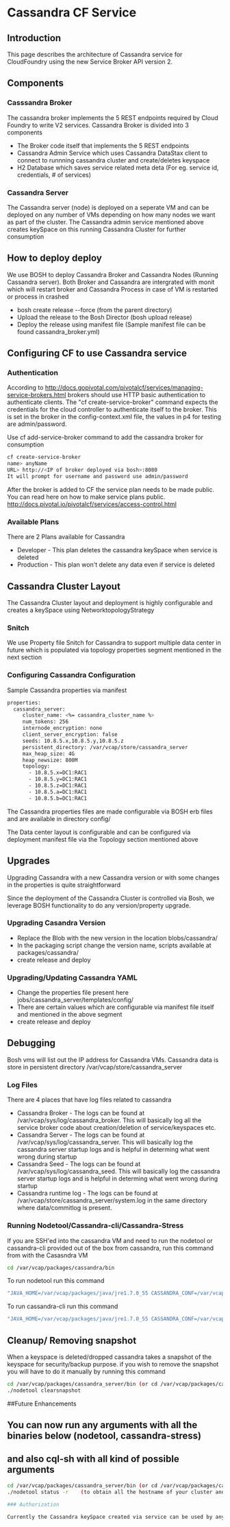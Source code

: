 # Cassandra CF Service

## Introduction

This page describes the architecture of Cassandra service for CloudFoundry using the new Service Broker API version 2.

## Components

### Casssandra Broker

The cassandra broker implements the 5 REST endpoints required by Cloud Foundry to write V2 services. Cassandra Broker is divided into 3 components
* The Broker code itself that implements the 5 REST endpoints
* Cassandra Admin Service which uses Cassandra DataStax client to connect to runnning cassandra cluster and create/deletes keyspace
* H2 Database which saves service related meta deta (For eg. service id, credentials, # of services)

### Cassandra Server

The Cassandra server (node) is deployed on a seperate VM and can be deployed on any number of VMs depending on how many nodes we want as part of the cluster. The Cassandra admin service mentioned above creates keySpace on this running Cassandra Cluster for further consumption 

## How to deploy deploy

We use BOSH to deploy Cassandra Broker and Cassandra Nodes (Running Cassandra server). Both Broker and Cassandra are intergrated with monit which will restart broker and Cassandra Process in case of VM is restarted or process in crashed

* bosh create release --force (from the parent directory)
* Upload the release to the Bosh Director (bosh upload release)
* Deploy the release using manifest file (Sample manifest file can be found cassandra_broker.yml)

## Configuring CF to use Cassandra service
### Authentication
According to http://docs.gopivotal.com/pivotalcf/services/managing-service-brokers.html brokers should use HTTP basic authentication to authenticate clients. The "cf create-service-broker" command expects the credentials for the cloud controller to authenticate itself to the broker. This is set in the broker in the config-context.xml file, the values in p4 for testing are admin/password.

Use cf add-service-broker command to add the cassandra broker for consumption

```sh
cf create-service-broker
name> anyName
URL> http://<IP of broker deployed via bosh>:8080
It will prompt for username and password use admin/password
```
After the broker is added to CF the service plan needs to be made public. You can read here on how to make service plans public. http://docs.pivotal.io/pivotalcf/services/access-control.html

### Available Plans

There are 2 Plans available for Cassandra
* Developer - This plan deletes the cassandra keySpace when service is deleted
* Production - This plan won't delete any data even if service is deleted



## Cassandra Cluster Layout
The Cassandra Cluster layout and deployment is highly configurable and creates a keySpace using NetworktopologyStrategy

### Snitch
We use Property file Snitch for Cassandra to support multiple data center in future which is populated via topology properties segment mentioned in the next section

### Configuring Cassandra Configuration

Sample Cassandra properties via manifest
```sh
properties:
  cassandra_server:
     cluster_name: <%= cassandra_cluster_name %>
     num_tokens: 256
     internode_encryption: none
     client_server_encryption: false
     seeds: 10.8.5.x,10.8.5.y,10.8.5.z
     persistent_directory: /var/vcap/store/cassandra_server
     max_heap_size: 4G
     heap_newsize: 800M
     topology:
       - 10.8.5.x=DC1:RAC1
       - 10.8.5.y=DC1:RAC1
       - 10.8.5.z=DC1:RAC1
       - 10.8.5.a=DC1:RAC1
       - 10.8.5.b=DC1:RAC1 
```      
 

The Cassandra properties files are made configurable via BOSH erb files and are available in directory config/

The Data center layout is configurable and can be configured via deployment manifest file via the Topology section mentioned above

## Upgrades

Upgrading Cassandra with a new Cassandra version or with some changes in the properties is quite straightforward

Since the deployment of the Cassandra Cluster is controlled via Bosh, we leverage BOSH functionality to do any version/property upgrade.

### Upgrading Casandra Version
* Replace the Blob with the new version in the location blobs/cassandra/
* In the packaging script change the version name, scripts available at packages/cassandra/
* create release and deploy

### Upgrading/Updating Cassandra YAML
* Change the properties file present here jobs/cassandra_server/templates/config/
* There are certain values which are configurable via manifest file itself and mentioned in the above segment
* create release and deploy

## Debugging

Bosh vms will list out the IP address for Cassandra VMs. Cassandra data is store in persistent directory /var/vcap/store/cassandra_server 

### Log Files

There are 4 places that have log files related to cassandra
* Cassandra Broker - The logs can be found at /var/vcap/sys/log/cassandra_broker. This will basically log all the service broker code about creation/deletion of service/keyspaces etc.
* Cassandra Server - The logs can be found at /var/vcap/sys/log/cassandra_server. This will basically log the cassandra server startup logs and is helpful in determing what went wrong during startup
* Cassandra Seed - The logs can be found at /var/vcap/sys/log/cassandra_seed. This will basically log the cassandra server startup logs and is helpful in determing what went wrong during startup
* Cassandra runtime log - The logs can be found at /var/vcap/store/cassandra_server/system.log in the same directory where data/commitlog is present.

### Running Nodetool/Cassandra-cli/Cassandra-Stress

If you are SSH'ed into the cassandra VM and need to run the nodetool or cassandra-cli provided out of the box from cassandra, run this command from with the Casasndra VM
```sh
cd /var/vcap/packages/cassandra/bin
```
To run nodetool run this command 
```sh
"JAVA_HOME=/var/vcap/packages/java/jre1.7.0_55 CASSANDRA_CONF=/var/vcap/jobs/cassandra_server/conf ./nodetool status"
```
To run cassandra-cli run this command 
```sh
"JAVA_HOME=/var/vcap/packages/java/jre1.7.0_55 CASSANDRA_CONF=/var/vcap/jobs/cassandra_server/conf ./cassandra-cli"
```

## Cleanup/ Removing snapshot

When a keyspace is deleted/dropped cassandra takes a snapshot of the keyspace for security/backup purpose. if you wish to remove the snapshot you will have to do it manually by running this command
```sh
cd /var/vcap/packages/cassandra_server/bin (or cd /var/vcap/packages/cassandra_seed/bin or cd /var/vcap/packages/cassandra_injector repectively if you are ou a cassandra server, seed or injector node)
./nodetool clearsnapshot  
```

##Future Enhancements
## You can now run any arguments with all the binaries below (nodetool, cassandra-stress) 
## and also cql-sh with all kind of possible arguments
```sh
cd /var/vcap/packages/cassandra_server/bin (or cd /var/vcap/packages/cassandra_seed/bin or cd /var/vcap/packages/cassandra_injector repectively if you are ou a cassandra server, seed or injector node)
./nodetool status -r    (to obtain all the hostname of your cluster and to use one or more of it to connect with)

### Authorization

Currently the Cassandra keySpace created via service can be used by any user if they have the Cassandra nodes IP address. In future this can be avoided by creating authorization per keySpace and return back credential to access that keySpace only to the app/user who consumes that service.
